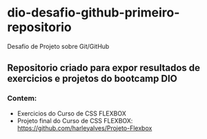 # dio-desafio-github-primeiro-repositorio
Desafio de Projeto sobre Git/GitHub
## Repositorio criado para expor resultados de exercicios e projetos do bootcamp DIO
### Contem:
- Exercicios do Curso de CSS FLEXBOX
- Projeto final do Curso de CSS FLEXBOX: https://github.com/harleyalves/Projeto-Flexbox

